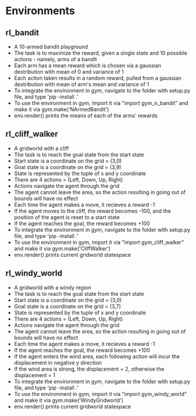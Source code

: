 # Environments

## rl_bandit
- A 10-armed bandit playground
- The task is to maximize the reward, given a single state and 10 possible actions - namely, arms of a bandit
- Each arm has a mean reward which is chosen via a gaussian destribution with mean of 0 and variance of 1
- Each action taken results in a random reward, pulled from a gaussian destribution with mean of arm's mean and variance of 1
- To integrate the environment in gym, navigate to the folder with setup.py file, and type 'pip -install .'
- To use the environment in gym, import it via "import gym_n_bandit" and make it via gym.make('NArmedBandit')
- env.render() prints the means of each of the arms' rewards 

## rl_cliff_walker
- A gridworld with a cliff
- The task is to reach the goal state from the start state
- Start state is a coordinate on the grid = (3,0)
- Goal state is a coordinate on the grid = (3,9)
- State is represented by the tuple of x and y coordinate
- There are 4 actions = (Left, Down, Up, Right)
- Actions navigate the agent through the grid
- The agent cannot leave the area, so the action resulting in going out of bounds will have no effect
- Each time the agent makes a move, it recieves a reward -1
- If the agent moves to the cliff, the reward becomes -100, and the position of the agent is reset to a start state
- If the agent reaches the goal, the reward becomes +100
- To integrate the environment in gym, navigate to the folder with setup.py file, and type 'pip -install .'
- To use the environment in gym, import it via "import gym_cliff_walker" and make it via gym.make('CliffWalker')
- env.render() prints current gridworld statespace

## rl_windy_world
- A gridworld with a windy region
- The task is to reach the goal state from the start state
- Start state is a coordinate on the grid = (3,0)
- Goal state is a coordinate on the grid = (3,7)
- State is represented by the tuple of x and y coordinate
- There are 4 actions = (Left, Down, Up, Right)
- Actions navigate the agent through the grid
- The agent cannot leave the area, so the action resulting in going out of bounds will have no effect
- Each time the agent makes a move, it recieves a reward -1
- If the agent reaches the goal, the reward becomes +100
- If the agent enters the wind area, each following action will incur the displacement in negative y direction
- If the wind area is strong, the displacement = 2, otherwise the displacement = 1
- To integrate the environment in gym, navigate to the folder with setup.py file, and type 'pip -install .'
- To use the environment in gym, import it via "import gym_windy_world" and make it via gym.make('WindyGridworld')
- env.render() prints current gridworld statespace
